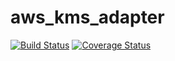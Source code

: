 # aws_kms_adapter

[![Build Status](https://travis-ci.org/agnaldo4j/aws_kms_adapter.svg)](https://travis-ci.org/agnaldo4j/aws_kms_adapter)
[![Coverage Status](https://coveralls.io/repos/github/agnaldo4j/aws_kms_adapter/badge.svg)](https://coveralls.io/github/agnaldo4j/aws_kms_adapter)